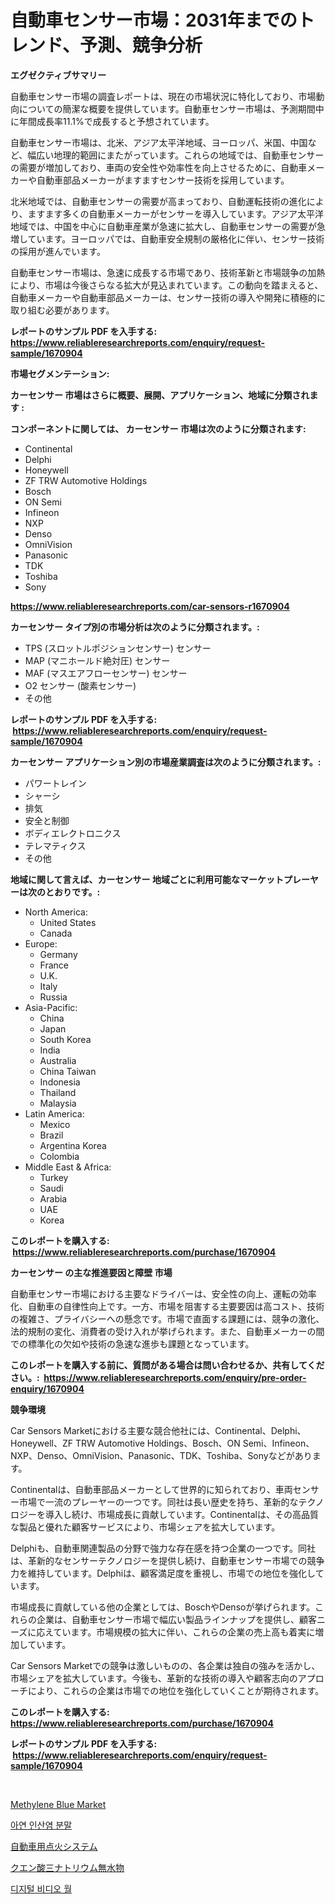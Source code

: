<p><h1>自動車センサー市場：2031年までのトレンド、予測、競争分析</h1></p><p><strong>エグゼクティブサマリー</strong></p>
<p><p>自動車センサー市場の調査レポートは、現在の市場状況に特化しており、市場動向についての簡潔な概要を提供しています。自動車センサー市場は、予測期間中に年間成長率11.1%で成長すると予想されています。</p><p>自動車センサー市場は、北米、アジア太平洋地域、ヨーロッパ、米国、中国など、幅広い地理的範囲にまたがっています。これらの地域では、自動車センサーの需要が増加しており、車両の安全性や効率性を向上させるために、自動車メーカーや自動車部品メーカーがますますセンサー技術を採用しています。</p><p>北米地域では、自動車センサーの需要が高まっており、自動運転技術の進化により、ますます多くの自動車メーカーがセンサーを導入しています。アジア太平洋地域では、中国を中心に自動車産業が急速に拡大し、自動車センサーの需要が急増しています。ヨーロッパでは、自動車安全規制の厳格化に伴い、センサー技術の採用が進んでいます。</p><p>自動車センサー市場は、急速に成長する市場であり、技術革新と市場競争の加熱により、市場は今後さらなる拡大が見込まれています。この動向を踏まえると、自動車メーカーや自動車部品メーカーは、センサー技術の導入や開発に積極的に取り組む必要があります。</p></p>
<p><strong>レポートのサンプル PDF を入手する: <a href="https://www.reliableresearchreports.com/enquiry/request-sample/1670904">https://www.reliableresearchreports.com/enquiry/request-sample/1670904</a></strong></p>
<p><strong>市場セグメンテーション:</strong></p>
<p><strong> カーセンサー 市場はさらに概要、展開、アプリケーション、地域に分類されます :</strong></p>
<p><strong>コンポーネントに関しては、 カーセンサー 市場は次のように分類されます: &nbsp;</strong></p>
<p><ul><li>Continental</li><li>Delphi</li><li>Honeywell</li><li>ZF TRW Automotive Holdings</li><li>Bosch</li><li>ON Semi</li><li>Infineon</li><li>NXP</li><li>Denso</li><li>OmniVision</li><li>Panasonic</li><li>TDK</li><li>Toshiba</li><li>Sony</li></ul></p>
<p><strong><a href="https://www.reliableresearchreports.com/car-sensors-r1670904">https://www.reliableresearchreports.com/car-sensors-r1670904</a></strong></p>
<p><strong> カーセンサー タイプ別の市場分析は次のように分類されます。:</strong></p>
<p><ul><li>TPS (スロットルポジションセンサー) センサー</li><li>MAP (マニホールド絶対圧) センサー</li><li>MAF (マスエアフローセンサー) センサー</li><li>O2 センサー (酸素センサー)</li><li>その他</li></ul></p>
<p><strong>レポートのサンプル PDF を入手する: &nbsp;<a href="https://www.reliableresearchreports.com/enquiry/request-sample/1670904">https://www.reliableresearchreports.com/enquiry/request-sample/1670904</a></strong></p>
<p><strong> カーセンサー アプリケーション別の市場産業調査は次のように分類されます。:</strong></p>
<p><ul><li>パワートレイン</li><li>シャーシ</li><li>排気</li><li>安全と制御</li><li>ボディエレクトロニクス</li><li>テレマティクス</li><li>その他</li></ul></p>
<p><strong>地域に関して言えば、カーセンサー 地域ごとに利用可能なマーケットプレーヤーは次のとおりです。:</strong></p>
<p><ul>
    <li>
        North America:
        <ul>
            <li>United States</li>
            <li>Canada</li>
        </ul>
    </li>
    <li>
        Europe:
        <ul>
            <li>Germany</li>
            <li>France</li>
            <li>U.K.</li>
            <li>Italy</li>
            <li>Russia</li>
        </ul>
    </li>
    <li>
        Asia-Pacific:
        <ul>
            <li>China</li>
            <li>Japan</li>
            <li>South Korea</li>
            <li>India</li>
            <li>Australia</li>
            <li>China Taiwan</li>
            <li>Indonesia</li>
            <li>Thailand</li>
            <li>Malaysia</li>
        </ul>
    </li>
    <li>
        Latin America:
        <ul>
            <li>Mexico</li>
            <li>Brazil</li>
            <li>Argentina Korea</li>
            <li>Colombia</li>
        </ul>
    </li>
    <li>
        Middle East & Africa:
        <ul>
            <li>Turkey</li>
            <li>Saudi</li>
            <li>Arabia</li>
            <li>UAE</li>
            <li>Korea</li>
        </ul>
    </li>
    </ul></p>
<p><strong>このレポートを購入する: &nbsp;<a href="https://www.reliableresearchreports.com/purchase/1670904">https://www.reliableresearchreports.com/purchase/1670904</a></strong></p>
<p><strong>カーセンサー の主な推進要因と障壁 市場</strong></p>
<p><p>自動車センサー市場における主要なドライバーは、安全性の向上、運転の効率化、自動車の自律性向上です。一方、市場を阻害する主要要因は高コスト、技術の複雑さ、プライバシーへの懸念です。市場で直面する課題には、競争の激化、法的規制の変化、消費者の受け入れが挙げられます。また、自動車メーカーの間での標準化の欠如や技術の急速な進歩も課題となっています。</p></p>
<p><strong>このレポートを購入する前に、質問がある場合は問い合わせるか、共有してください。:&nbsp; <a href="https://www.reliableresearchreports.com/enquiry/pre-order-enquiry/1670904">https://www.reliableresearchreports.com/enquiry/pre-order-enquiry/1670904</a></strong></p>
<p><strong>競争環境</strong></p>
<p><p>Car Sensors Marketにおける主要な競合他社には、Continental、Delphi、Honeywell、ZF TRW Automotive Holdings、Bosch、ON Semi、Infineon、NXP、Denso、OmniVision、Panasonic、TDK、Toshiba、Sonyなどがあります。</p><p>Continentalは、自動車部品メーカーとして世界的に知られており、車両センサー市場で一流のプレーヤーの一つです。同社は長い歴史を持ち、革新的なテクノロジーを導入し続け、市場成長に貢献しています。Continentalは、その高品質な製品と優れた顧客サービスにより、市場シェアを拡大しています。</p><p>Delphiも、自動車関連製品の分野で強力な存在感を持つ企業の一つです。同社は、革新的なセンサーテクノロジーを提供し続け、自動車センサー市場での競争力を維持しています。Delphiは、顧客満足度を重視し、市場での地位を強化しています。</p><p>市場成長に貢献している他の企業としては、BoschやDensoが挙げられます。これらの企業は、自動車センサー市場で幅広い製品ラインナップを提供し、顧客ニーズに応えています。市場規模の拡大に伴い、これらの企業の売上高も着実に増加しています。</p><p>Car Sensors Marketでの競争は激しいものの、各企業は独自の強みを活かし、市場シェアを拡大しています。今後も、革新的な技術の導入や顧客志向のアプローチにより、これらの企業は市場での地位を強化していくことが期待されます。</p></p>
<p><strong>このレポートを購入する: &nbsp; <a href="https://www.reliableresearchreports.com/purchase/1670904">https://www.reliableresearchreports.com/purchase/1670904</a></strong></p>
<p><strong>レポートのサンプル PDF を入手する: &nbsp;<a href="https://www.reliableresearchreports.com/enquiry/request-sample/1670904">https://www.reliableresearchreports.com/enquiry/request-sample/1670904</a></strong><strong></strong></p>
<p>&nbsp;</p>
<p><p><a href="https://www.linkedin.com/pulse/methylene-blue-market-size-2024-2031-global-industrial-ne7lc?trackingId=rcgjKmzzTlg0M%2FCOaHT4Sg%3D%3D">Methylene Blue Market</a></p><p><a href="https://medium.com/@heisenberg6587768/%EC%95%84%EC%97%B0-%EC%9D%B8%EC%82%B0%EC%97%BC-%EB%B6%84%EB%A7%90-%EC%8B%9C%EC%9E%A5-%EA%B7%9C%EB%AA%A8-%EB%B0%8F-%EC%8B%9C%EC%9E%A5-%EB%8F%99%ED%96%A5-%EC%99%84%EB%B2%BD%ED%95%9C-%EC%82%B0%EC%97%85-%EA%B0%9C%EC%9A%94-2024%EB%85%84%EB%B6%80%ED%84%B0-2031%EB%85%84-58c92f205867">아연 인산염 분말</a></p><p><a href="https://medium.com/@baileeupton1902/%E8%87%AA%E5%8B%95%E8%BB%8A%E7%82%B9%E7%81%AB%E3%82%B7%E3%82%B9%E3%83%86%E3%83%A0%E5%B8%82%E5%A0%B4%E3%81%AF-%E5%B8%82%E5%A0%B4%E3%82%B7%E3%82%A7%E3%82%A2-%E5%B8%82%E5%A0%B4%E3%83%88%E3%83%AC%E3%83%B3%E3%83%89-%E5%B8%82%E5%A0%B4%E6%88%90%E9%95%B7%E3%81%AB%E9%96%A2%E3%81%99%E3%82%8B%E6%83%85%E5%A0%B1%E3%82%92%E6%8F%90%E4%BE%9B%E3%81%97%E3%81%A6%E3%81%84%E3%81%BE%E3%81%99-a44646e3f564">自動車用点火システム</a></p><p><a href="https://github.com/mcbeesbxa270/Market-Research-Report-List-1/blob/main/268437026751.md">クエン酸三ナトリウム無水物</a></p><p><a href="https://medium.com/@arthuralety6767836754/%EB%94%94%EC%A7%80%ED%84%B8-%EB%B9%84%EB%94%94%EC%98%A4-%EC%9B%94-%EB%A7%88%EC%BC%93-%EC%A7%80%ED%91%9C-%ED%95%B4%EC%84%9D-%EC%8B%9C%EC%9E%A5-%EC%A0%90%EC%9C%A0%EC%9C%A8-%ED%8A%B8%EB%A0%8C%EB%93%9C-%EB%B0%8F-%EC%84%B1%EC%9E%A5-%ED%8C%A8%ED%84%B4-67e1fec2b3a9">디지털 비디오 월</a></p></p>
